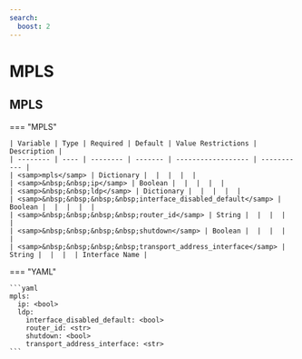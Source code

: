 ```yaml
---
search:
  boost: 2
---
```


# MPLS
## MPLS

=== "MPLS"


    | Variable | Type | Required | Default | Value Restrictions | Description |
    | -------- | ---- | -------- | ------- | ------------------ | ----------- |
    | <samp>mpls</samp> | Dictionary |  |  |  |  |
    | <samp>&nbsp;&nbsp;ip</samp> | Boolean |  |  |  |  |
    | <samp>&nbsp;&nbsp;ldp</samp> | Dictionary |  |  |  |  |
    | <samp>&nbsp;&nbsp;&nbsp;&nbsp;interface_disabled_default</samp> | Boolean |  |  |  |  |
    | <samp>&nbsp;&nbsp;&nbsp;&nbsp;router_id</samp> | String |  |  |  |  |
    | <samp>&nbsp;&nbsp;&nbsp;&nbsp;shutdown</samp> | Boolean |  |  |  |  |
    | <samp>&nbsp;&nbsp;&nbsp;&nbsp;transport_address_interface</samp> | String |  |  |  | Interface Name |

=== "YAML"

    ```yaml
    mpls:
      ip: <bool>
      ldp:
        interface_disabled_default: <bool>
        router_id: <str>
        shutdown: <bool>
        transport_address_interface: <str>
    ```
